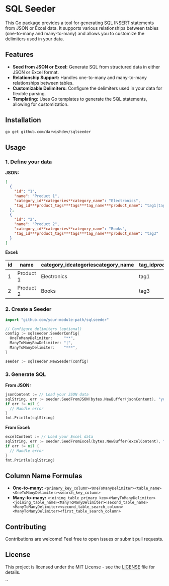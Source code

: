 # SQL Seeder

This Go package provides a tool for generating SQL INSERT statements from JSON or Excel data. It supports various relationships between tables (one-to-many and many-to-many) and allows you to customize the delimiters used in your data.

## Features

* **Seed from JSON or Excel:** Generate SQL from structured data in either JSON or Excel format.
* **Relationship Support:** Handles one-to-many and many-to-many relationships between tables.
* **Customizable Delimiters:** Configure the delimiters used in your data for flexible parsing.
* **Templating:** Uses Go templates to generate the SQL statements, allowing for customization.

## Installation

```bash
go get github.com/darwishdev/sqlseeder
````


## Usage

### 1\. Define your data

**JSON:**

```json
[
  {
    "id": "1",
    "name": "Product 1",
    "category_id**categories**category_name": "Electronics",
    "tag_id***product_tags***tags***tag_name***product_name": "tag1|tag2"
  },
  {
    "id": "2",
    "name": "Product 2",
    "category_id**categories**category_name": "Books",
    "tag_id***product_tags***tags***tag_name***product_name": "tag3"
  }
]
```

**Excel:**

| id | name       | category\_id**categories**category\_name | tag\_id***product\_tags***tags***tag\_name***product\_name |
|----|------------|---------------------------------------|---------------------------------------------------------|
| 1  | Product 1  | Electronics                            | tag1|tag2                                              |
| 2  | Product 2  | Books                                 | tag3                                                   |

### 2\. Create a Seeder

```go
import "github.com/your-module-path/sqlseeder"

// Configure delimiters (optional)
config := sqlseeder.SeederConfig{
  OneToManyDelimiter:     "**",
  ManyToManyRowDelimiter: "|",
  ManyToManyDelimiter:    "***",
}

seeder := sqlseeder.NewSeeder(config)
```

### 3\. Generate SQL

**From JSON:**

```go
jsonContent := // Load your JSON data
sqlString, err := seeder.SeedFromJSON(bytes.NewBuffer(jsonContent), "your_schema", "your_table")
if err != nil {
  // Handle error
}
fmt.Println(sqlString)
```

**From Excel:**

```go
excelContent := // Load your Excel data
sqlString, err := seeder.SeedFromExcel(bytes.NewBuffer(excelContent), "your_schema", "your_table", "Sheet1")
if err != nil {
  // Handle error
}
fmt.Println(sqlString)
```

## Column Name Formulas

  * **One-to-many:** `<primary_key_column><OneToManyDelimiter><table_name><OneToManyDelimiter><search_key_column>`
  * **Many-to-many:** `<joining_table_primary_key><ManyToManyDelimiter><joining_table_name><ManyToManyDelimiter><second_table_name><ManyToManyDelimiter><second_table_search_column><ManyToManyDelimiter><first_table_search_column>`

## Contributing

Contributions are welcome\! Feel free to open issues or submit pull requests.

## License

This project is licensed under the MIT License - see the [LICENSE](https://www.google.com/url?sa=E&source=gmail&q=LICENSE) file for details.

``
